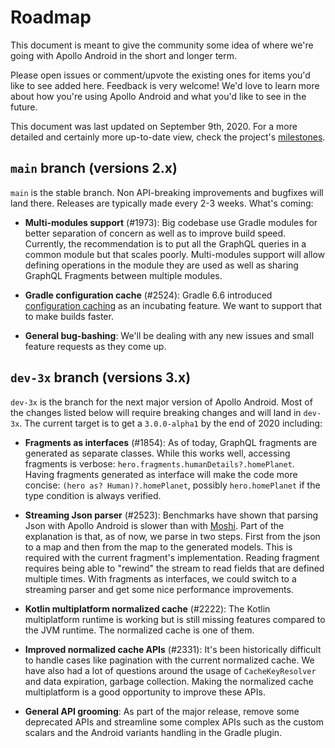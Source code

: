 # Roadmap

This document is meant to give the community some idea of where we're going with Apollo Android in the short and longer term. 

Please open issues or comment/upvote the existing ones for items you'd like to see added here. Feedback is very welcome! We'd love to learn more about how you're using Apollo Android and what you'd like to see in the future.

This document was last updated on September 9th, 2020. For a more detailed and certainly more up-to-date view, check the project's [milestones](https://github.com/apollographql/apollo-android/milestones?direction=asc&sort=title&state=open).

## `main` branch (versions 2.x)

`main` is the stable branch. Non API-breaking improvements and bugfixes will land there. Releases are typically made every 2-3 weeks. What's coming:

- **Multi-modules support** (#1973): Big codebase use Gradle modules for better separation of concern as well as to improve build speed. Currently, the recommendation is to put all the GraphQL queries in a common module but that scales poorly. Multi-modules support will allow defining operations in the module they are used as well as sharing GraphQL Fragments between multiple modules.  
    
- **Gradle configuration cache** (#2524): Gradle 6.6 introduced [configuration caching](https://docs.gradle.org/current/userguide/configuration_cache.html) as an incubating feature. We want to support that to make builds faster.

- **General bug-bashing**: We'll be dealing with any new issues and small feature requests as they come up.


## `dev-3x` branch (versions 3.x)

`dev-3x` is the branch for the next major version of Apollo Android. Most of the changes listed below will require breaking changes and will land in `dev-3x`. The current target is to get a `3.0.0-alpha1` by the end of 2020 including:

- **Fragments as interfaces** (#1854): As of today, GraphQL fragments are generated as separate classes. While this works well, accessing fragments is verbose: `hero.fragments.humanDetails?.homePlanet`. Having fragments generated as interface will make the code more concise: `(hero as? Human)?.homePlanet`, possibly `hero.homePlanet` if the type condition is always verified.

- **Streaming Json parser** (#2523): Benchmarks have shown that parsing Json with Apollo Android is slower than with [Moshi](https://github.com/square/moshi). Part of the explanation is that, as of now, we parse in two steps. First from the json to a map and then from the map to the generated models. This is required with the current fragment's implementation. Reading fragment requires being able to "rewind" the stream to read fields that are defined multiple times. With fragments as interfaces, we could switch to a streaming parser and get some nice performance improvements.

- **Kotlin multiplatform normalized cache** (#2222): The Kotlin multiplatform runtime is working but is still missing features compared to the JVM runtime. The normalized cache is one of them.

- **Improved normalized cache APIs** (#2331): It's been historically difficult to handle cases like pagination with the current normalized cache. We have also had a lot of questions around the usage of `CacheKeyResolver` and data expiration, garbage collection. Making the normalized cache multiplatform is a good opportunity to improve these APIs. 

- **General API grooming**: As part of the major release, remove some deprecated APIs and streamline some complex APIs such as the custom scalars and the Android variants handling in the Gradle plugin.     
